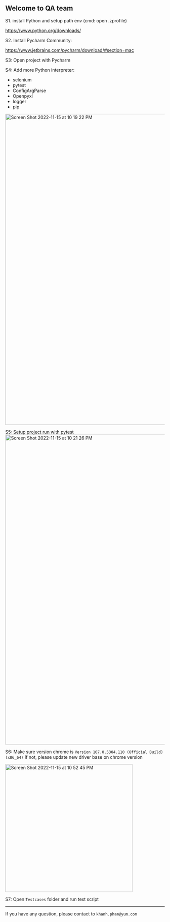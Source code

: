 Welcome to QA team
-----------------

S1. install Python and setup path env (cmd: open .zprofile)

https://www.python.org/downloads/

S2. Install Pycharm Community:

https://www.jetbrains.com/pycharm/download/#section=mac

S3: Open project with Pycharm

S4: Add more Python interpreter:
* selenium
* pytest
* ConfigArgParse
* Openpyxl
* logger
* pip

<img width="978" alt="Screen Shot 2022-11-15 at 10 19 22 PM" src="https://user-images.githubusercontent.com/79838962/201956604-3179bf7d-646f-4c1d-acc4-5e6029519bef.png">

S5: Setup project run with pytest
<img width="975" alt="Screen Shot 2022-11-15 at 10 21 26 PM" src="https://user-images.githubusercontent.com/79838962/201958375-e521b43f-4204-425b-b34b-7b9d8e5cd25b.png">

S6: Make sure version chrome is `Version 107.0.5304.110 (Official Build) (x86_64)`
If not, please update new driver base on chrome version

<img width="402" alt="Screen Shot 2022-11-15 at 10 52 45 PM" src="https://user-images.githubusercontent.com/79838962/201964853-0957d71f-2a06-494d-9ce0-58e2a30d55e7.png">

S7: Open ``Testcases`` folder and run test script

---
If you have any question, please contact to `khanh.pham@yum.com`
